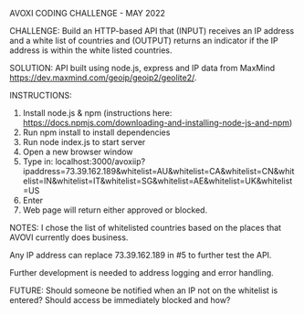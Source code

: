 <bold>AVOXI CODING CHALLENGE - MAY 2022</bold>

CHALLENGE:  Build an HTTP-based API that (INPUT) receives an IP address and a white list of countries and (OUTPUT) returns an indicator if the IP address is within the white listed countries. 

SOLUTION:  API built using node.js, express and IP data from MaxMind https://dev.maxmind.com/geoip/geoip2/geolite2/.

INSTRUCTIONS:
1. Install node.js & npm (instructions here: https://docs.npmjs.com/downloading-and-installing-node-js-and-npm)
2. Run npm install to install dependencies
3. Run node index.js to start server
4. Open a new browser window
5. Type in:  localhost:3000/avoxiip?ipaddress=73.39.162.189&whitelist=AU&whitelist=CA&whitelist=CN&whitelist=IN&whitelist=IT&whitelist=SG&whitelist=AE&whitelist=UK&whitelist=US
6. Enter
7. Web page will return either approved or blocked.

NOTES:  I chose the list of whitelisted countries based on the places that AVOVI currently does business. 

Any IP address can replace 73.39.162.189 in #5 to further test the API.

Further development is needed to address logging and error handling.

FUTURE: 
Should someone be notified when an IP not on the whitelist is entered? 
Should access be immediately blocked and how?


